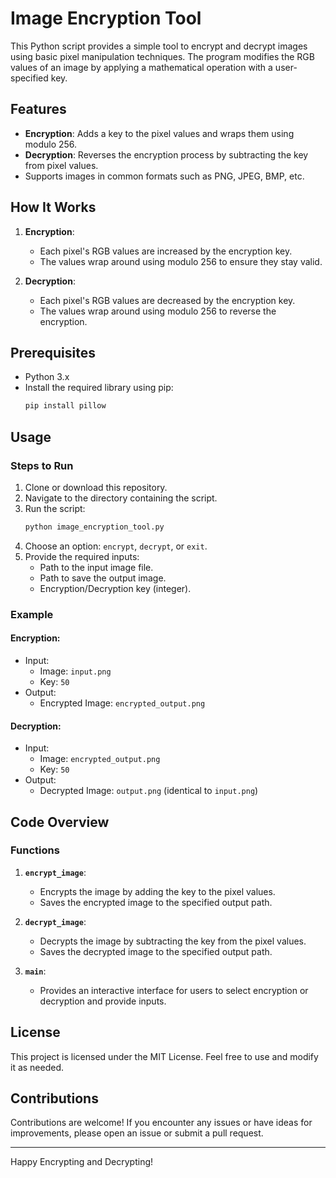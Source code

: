 # Image Encryption Tool

This Python script provides a simple tool to encrypt and decrypt images using basic pixel manipulation techniques. The program modifies the RGB values of an image by applying a mathematical operation with a user-specified key.

## Features
- **Encryption**: Adds a key to the pixel values and wraps them using modulo 256.
- **Decryption**: Reverses the encryption process by subtracting the key from pixel values.
- Supports images in common formats such as PNG, JPEG, BMP, etc.

## How It Works
1. **Encryption**:
   - Each pixel's RGB values are increased by the encryption key.
   - The values wrap around using modulo 256 to ensure they stay valid.

2. **Decryption**:
   - Each pixel's RGB values are decreased by the encryption key.
   - The values wrap around using modulo 256 to reverse the encryption.

## Prerequisites
- Python 3.x
- Install the required library using pip:
  ```bash
  pip install pillow
  ```

## Usage
### Steps to Run
1. Clone or download this repository.
2. Navigate to the directory containing the script.
3. Run the script:
   ```bash
   python image_encryption_tool.py
   ```
4. Choose an option: `encrypt`, `decrypt`, or `exit`.
5. Provide the required inputs:
   - Path to the input image file.
   - Path to save the output image.
   - Encryption/Decryption key (integer).

### Example
#### Encryption:
- Input:
  - Image: `input.png`
  - Key: `50`
- Output:
  - Encrypted Image: `encrypted_output.png`

#### Decryption:
- Input:
  - Image: `encrypted_output.png`
  - Key: `50`
- Output:
  - Decrypted Image: `output.png` (identical to `input.png`)

## Code Overview
### Functions
1. **`encrypt_image`**:
   - Encrypts the image by adding the key to the pixel values.
   - Saves the encrypted image to the specified output path.

2. **`decrypt_image`**:
   - Decrypts the image by subtracting the key from the pixel values.
   - Saves the decrypted image to the specified output path.

3. **`main`**:
   - Provides an interactive interface for users to select encryption or decryption and provide inputs.

## License
This project is licensed under the MIT License. Feel free to use and modify it as needed.

## Contributions
Contributions are welcome! If you encounter any issues or have ideas for improvements, please open an issue or submit a pull request.

---

Happy Encrypting and Decrypting!
